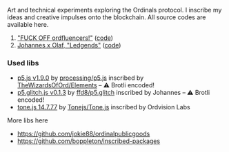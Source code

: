 Art and technical experiments exploring the Ordinals protocol.
I inscribe my ideas and creative impulses onto the blockchain.
All source codes are available here.

<!-- 0. [Cubes advert](https://ordinals.com/inscription/c133c03e2ed44bb8ada79b1640b6649129de75a8f31d8e6ad573ede442f91cdbi0) ([code](00-cubes-advert)) -->
1. ["FUCK OFF ordfluencers!"](https://ordinals.com/inscription/ab923603b40cce9fc80d90db41d85637172ad15a0155724dceeca8118ae45424i0) ([code](01-css-glitch))
2. [Johannes x Olaf, "Ledgends"](TODO) ([code](02-p5-glitch/index.html))



### Used libs

* [p5.js v1.9.0](https://ordpool.space/tx/b6a50f5ba932b0ea7f652d9d28e59eced47bc6f8376c25e02d8b3457bb60ac8fi0) by [processing/p5.js](https://github.com/processing/p5.js) inscribed by [TheWizardsOfOrd/Elements](https://github.com/TheWizardsOfOrd/Elements) – ⚠️ Brotli encoded! 
* [p5.glitch.js v0.1.3](https://ordpool.space/tx/a499bb004988202e0e4e6be6dbe9a8dd28fc9565b5182f78a25cfea7d4ee4c67) by [ffd8/p5.glitch](https://github.com/ffd8/p5.glitch) inscribed by Johannes – ⚠️ Brotli encoded!
* [tone.js 14.7.77](https://ordpool.space/tx/44740a1f30efb247ef41de3355133e12d6f58ab4dc8a3146648e2249fa9c6a39) by [Tonejs/Tone.js](https://github.com/Tonejs/Tone.js) inscribed by Ordvision Labs

More libs here

* https://github.com/jokie88/ordinalpublicgoods
* https://github.com/boppleton/inscribed-packages